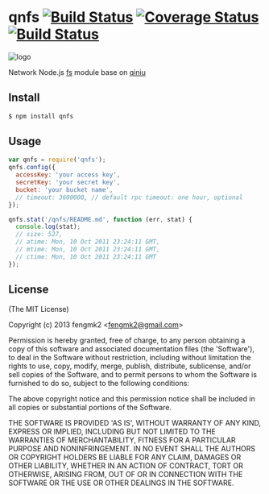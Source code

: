 qnfs [![Build Status](https://secure.travis-ci.org/fengmk2/qnfs.png)](http://travis-ci.org/fengmk2/qnfs) [![Coverage Status](https://coveralls.io/repos/fengmk2/qnfs/badge.png)](https://coveralls.io/r/fengmk2/qnfs) [![Build Status](https://drone.io/github.com/fengmk2/qnfs/status.png)](https://drone.io/github.com/fengmk2/qnfs/latest)
=======

![logo](https://raw.github.com/fengmk2/qnfs/master/logo.png)

Network Node.js [fs](http://nodejs.org/api/fs.html) module base on [qiniu](http://docs.qiniu.com/api/)

## Install

```bash
$ npm install qnfs
```

## Usage

```js
var qnfs = require('qnfs');
qnfs.config({
  accessKey: 'your access key',
  secretKey: 'your secret key',
  bucket: 'your bucket name',
  // timeout: 3600000, // default rpc timeout: one hour, optional
});

qnfs.stat('/qnfs/README.md', function (err, stat) {
  console.log(stat);
  // size: 527,
  // atime: Mon, 10 Oct 2011 23:24:11 GMT,
  // mtime: Mon, 10 Oct 2011 23:24:11 GMT,
  // ctime: Mon, 10 Oct 2011 23:24:11 GMT
});
```

## License 

(The MIT License)

Copyright (c) 2013 fengmk2 &lt;fengmk2@gmail.com&gt;

Permission is hereby granted, free of charge, to any person obtaining
a copy of this software and associated documentation files (the
'Software'), to deal in the Software without restriction, including
without limitation the rights to use, copy, modify, merge, publish,
distribute, sublicense, and/or sell copies of the Software, and to
permit persons to whom the Software is furnished to do so, subject to
the following conditions:

The above copyright notice and this permission notice shall be
included in all copies or substantial portions of the Software.

THE SOFTWARE IS PROVIDED 'AS IS', WITHOUT WARRANTY OF ANY KIND,
EXPRESS OR IMPLIED, INCLUDING BUT NOT LIMITED TO THE WARRANTIES OF
MERCHANTABILITY, FITNESS FOR A PARTICULAR PURPOSE AND NONINFRINGEMENT.
IN NO EVENT SHALL THE AUTHORS OR COPYRIGHT HOLDERS BE LIABLE FOR ANY
CLAIM, DAMAGES OR OTHER LIABILITY, WHETHER IN AN ACTION OF CONTRACT,
TORT OR OTHERWISE, ARISING FROM, OUT OF OR IN CONNECTION WITH THE
SOFTWARE OR THE USE OR OTHER DEALINGS IN THE SOFTWARE.
